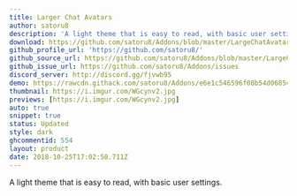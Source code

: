 ```yaml
---
title: Larger Chat Avatars
author: satoru8
description: 'A light theme that is easy to read, with basic user settings.'
download: https://github.com/satoru8/Addons/blob/master/LargeChatAvatars.theme.css
github_profile_url: 'https://github.com/satoru8/'
github_source_url: https://github.com/satoru8/Addons/blob/master/LargeChatAvatars.theme.css
github_issue_url: https://github.com/satoru8/Addons/issues
discord_server: http://discord.gg/fjvwb95
demo: https://rawcdn.githack.com/satoru8/Addons/e6e1c546596f08b54d068547ddb70c2b3dc39c0e/LargeChatAvatars.theme.css
thumbnail: https://i.imgur.com/WGcynv2.jpg
previews: [https://i.imgur.com/WGcynv2.jpg]
auto: true
snippet: true
status: Updated
style: dark
ghcommentid: 554 
layout: product
date: 2018-10-25T17:02:58.711Z
---
```

A light theme that is easy to read, with basic user settings.